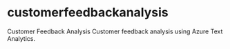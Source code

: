 # customerfeedbackanalysis
Customer Feedback Analysis Customer feedback analysis using Azure Text Analytics.
